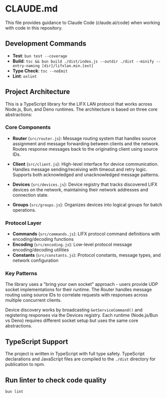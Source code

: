 # CLAUDE.md

This file provides guidance to Claude Code (claude.ai/code) when working with code in this repository.

## Development Commands

- **Test**: `bun test --coverage`
- **Build**: `tsc && bun build ./dist/index.js --outdir ./dist --minify --entry-naming [dir]/lifxlan.min.[ext]`
- **Type Check**: `tsc --noEmit`
- **Lint**: `oxlint`

## Project Architecture

This is a TypeScript library for the LIFX LAN protocol that works across Node.js, Bun, and Deno runtimes. The architecture is based on three core abstractions:

### Core Components

- **Router** (`src/router.js`): Message routing system that handles source assignment and message forwarding between clients and the network. Routes response messages back to the originating client using source IDs.

- **Client** (`src/client.js`): High-level interface for device communication. Handles message sending/receiving with timeout and retry logic. Supports both acknowledged and unacknowledged message patterns.

- **Devices** (`src/devices.js`): Device registry that tracks discovered LIFX devices on the network, maintaining their network addresses and connection state.

- **Groups** (`src/groups.js`): Organizes devices into logical groups for batch operations.

### Protocol Layer

- **Commands** (`src/commands.js`): LIFX protocol command definitions with encoding/decoding functions
- **Encoding** (`src/encoding.js`): Low-level protocol message encoding/decoding utilities
- **Constants** (`src/constants.js`): Protocol constants, message types, and network configuration

### Key Patterns

The library uses a "bring your own socket" approach - users provide UDP socket implementations for their runtime. The Router handles message routing using source IDs to correlate requests with responses across multiple concurrent clients.

Device discovery works by broadcasting `GetServiceCommand()` and registering responses via the Devices registry. Each runtime (Node.js/Bun vs Deno) requires different socket setup but uses the same core abstractions.

## TypeScript Support

The project is written in TypeScript with full type safety. TypeScript declarations and JavaScript files are compiled to the `./dist` directory for publication to npm.

## Run linter to check code quality

```
bun lint
```